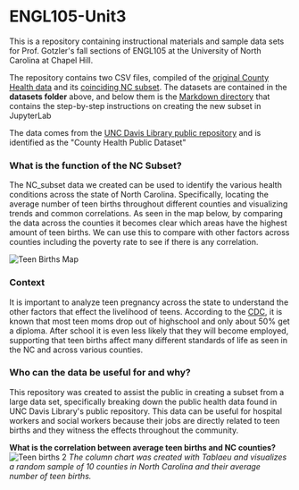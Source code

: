 # ENGL105-Unit3
This is a repository containing instructional materials and sample data sets for Prof. Gotzler's fall sections of ENGL105 at the University of North Carolina at Chapel Hill.

The repository contains two CSV files, compiled of the [original County Health data](/datasets/CountyHealthData_2014-2015.csv) and its [coinciding NC subset](/datasets/NC_subset.csv). The datasets are contained in the **datasets folder** above, and below them is the [Markdown directory](/MarkdownDirectory.ipynb) that contains the step-by-step instructions on creating the new subset in JupyterLab

The data comes from the [UNC Davis Library public repository](https://library.unc.edu/davis/) and is identified as the "County Health Public Dataset" 



### What is the function of the NC Subset?
The NC_subset data we created can be used to identify the various health conditions across the state of North Carolina. Specifically, locating the average number of teen births throughout different counties and visualizing trends and common correlations. As seen in the map below, by comparing the data across the counties it becomes clear which areas have the highest amount of teen births. We can use this to compare with other factors across counties including the poverty rate to see if there is any correlation. 

![Teen Births Map](https://user-images.githubusercontent.com/65384949/202938157-b37a1e1f-47cd-462d-9f4b-9fe76619a806.jpg)

### Context
It is important to analyze teen pregnancy across the state to understand the other factors that effect the livelihood of teens. According to the [CDC](https://www.cdc.gov/teenpregnancy/about/index.htm#:~:text=The%20Importance%20of%20Prevention&text=The%20children%20of%20teenage%20mothers,unemployment%20as%20a%20young%20adult), it is known that most teen moms drop out of highschool and only about 50% get a diploma. After school it is even less likely that they will become employed, supporting that teen births affect many different standards of life as seen in the NC and across various counties.


### Who can the data be useful for and why? 
This repository was created to assist the public in creating a subset from a large data set, specifically breaking down the public health data found in UNC Davis Library's public repository. This data can be useful for hospital workers and social workers because their jobs are directly related to teen births and they witness the effects throughout the community. 


**What is the correlation between average teen births and NC counties?**
![Teen births 2](https://user-images.githubusercontent.com/65384949/202939446-2c4961d9-a677-415d-8b8e-a6f548007c08.png)
*The column chart was created with Tablaeu and visualizes a random sample of 10 counties in North Carolina and their average number of teen births.*
